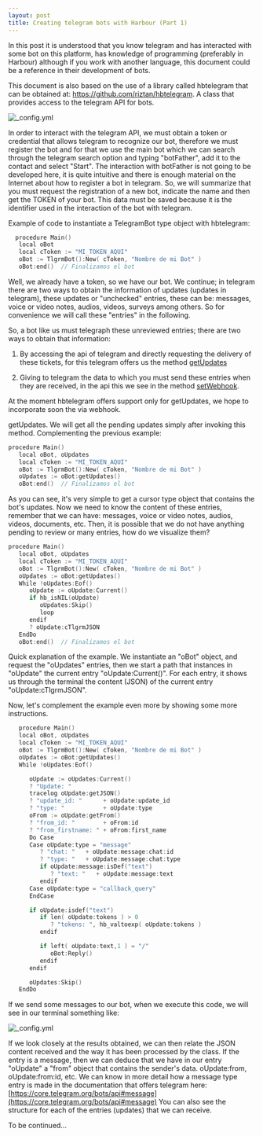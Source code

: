```yaml
---
layout: post
title: Creating telegram bots with Harbour (Part 1)
---
```


In this post it is understood that you know telegram and has interacted with some bot on this platform, has knowledge of programming (preferably in Harbour) although if you work with another language, this document could be a reference in their development of bots.

This document is also based on the use of a library called hbtelegram that can be obtained at: https://github.com/riztan/hbtelegram. A class that provides access to the telegram API for bots.

![_config.yml]({{site.baseurl}}/images/tlgrm_botfather_01.png)

In order to interact with the telegram API, we must obtain a token or credential that allows telegram to recognize our bot, therefore we must register the bot and for that we use the main bot which we can search through the telegram search option and typing "botFather", add it to the contact and select "Start". The interaction with botFather is not going to be developed here, it is quite intuitive and there is enough material on the Internet about how to register a bot in telegram. So, we will summarize that you must request the registration of a new bot, indicate the name and then get the TOKEN of your bot. This data must be saved because it is the identifier used in the interaction of the bot with telegram.

Example of code to instantiate a TelegramBot type object with hbtelegram:

```c
  procedure Main()
   local oBot
   local cToken := "MI_TOKEN_AQUI"
   oBot := TlgrmBot():New( cToken, "Nombre de mi Bot" )
   oBot:end()  // Finalizamos el bot
```

Well, we already have a token, so we have our bot. We continue; in telegram there are two ways to obtain the information of updates (updates in telegram), these updates or "unchecked" entries, these can be: messages, voice or video notes, audios, videos, surveys among others. So for convenience we will call these "entries" in the following.

So, a bot like us must telegraph these unreviewed entries; there are two ways to obtain that information:

1. By accessing the api of telegram and directly requesting the delivery of these tickets, for this telegram offers us the method [getUpdates](https://core.telegram.org/bots/api#getupdates)  

2. Giving to telegram the data to which you must send these entries when they are received, in the api this we see in the method [setWebhook](https://core.telegram.org/bots/api#setwebhook).

At the moment hbtelegram offers support only for getUpdates, we hope to incorporate soon the via webhook.

getUpdates. We will get all the pending updates simply after invoking this method. Complementing the previous example:

```c
procedure Main()
   local oBot, oUpdates
   local cToken := "MI_TOKEN_AQUI"
   oBot := TlgrmBot():New( cToken, "Nombre de mi Bot" )
   oUpdates := oBot:getUpdates()
   oBot:end()  // Finalizamos el bot
```
As you can see, it's very simple to get a cursor type object that contains the bot's updates. Now we need to know the content of these entries, remember that we can have: messages, voice or video notes, audios, videos, documents, etc. Then, it is possible that we do not have anything pending to review or many entries, how do we visualize them?

```c
procedure Main()
   local oBot, oUpdates
   local cToken := "MI_TOKEN_AQUI"
   oBot := TlgrmBot():New( cToken, "Nombre de mi Bot" )
   oUpdates := oBot:getUpdates()
   While !oUpdates:Eof()
      oUpdate := oUpdate:Current()
      if hb_isNIL(oUpdate)
         oUpdates:Skip()
         loop
      endif
      ? oUpdate:cTlgrmJSON
   EndDo
   oBot:end()  // Finalizamos el bot
```

Quick explanation of the example. We instantiate an "oBot" object, and request the "oUpdates" entries, then we start a path that instances in "oUpdate" the current entry "oUpdate:Current()". For each entry, it shows us through the terminal the content (JSON) of the current entry "oUpdate:cTlgrmJSON".  

Now, let's complement the example even more by showing some more instructions.

```c
   procedure Main()
   local oBot, oUpdates
   local cToken := "MI_TOKEN_AQUI"
   oBot := TlgrmBot():New( cToken, "Nombre de mi Bot" )
   oUpdates := oBot:getUpdates()
   While !oUpdates:Eof()

      oUpdate := oUpdates:Current()
      ? "Update: "
      tracelog oUpdate:getJSON() 
      ? "update_id: "      + oUpdate:update_id
      ? "type: "           + oUpdate:type
      oFrom := oUpdate:getFrom()
      ? "from_id: "        + oFrom:id 
      ? "from_firstname: " + oFrom:first_name
      Do Case
      Case oUpdate:type = "message"
         ? "chat: "   + oUpdate:message:chat:id
         ? "type: "   + oUpdate:message:chat:type
         if oUpdate:message:isDef("text")
            ? "text: "   + oUpdate:message:text
         endif
      Case oUpdate:type = "callback_query"
      EndCase

      if oUpdate:isdef("text")
         if len( oUpdate:tokens ) > 0 
            ? "tokens: ", hb_valtoexp( oUpdate:tokens )
         endif

         if left( oUpdate:text,1 ) = "/"
            oBot:Reply()
         endif
      endif

      oUpdates:Skip()
   EndDo   
```

If we send some messages to our bot, when we execute this code, we will see in our terminal something like:

![_config.yml]({{site.baseurl}}/images/tlgrm_terminal_01.png)

If we look closely at the results obtained, we can then relate the JSON content received and the way it has been processed by the class. If the entry is a message, then we can deduce that we have in our entry "oUpdate" a "from" object that contains the sender's data. oUpdate:from, oUpdate:from:id, etc. We can know in more detail how a message type entry is made in the documentation that offers telegram here: [https://core.telegram.org/bots/api#message](https://core.telegram.org/bots/api#message) You can also see the structure for each of the entries (updates) that we can receive. 

To be continued...